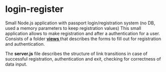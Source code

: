 # login-register
Small Node.js application with passport login/registration system (no DB, used a memory parameters to keep registration values)
This small application allows to make registration and after a authentication for a user. Consists of a folder <u><b> views </b></u> that describes the forms to fill out for registration and authentication.


  The <b>server.js</b> file describes the structure of link transitions in case of successful registration, authentication and exit, checking for correctness of data input.
